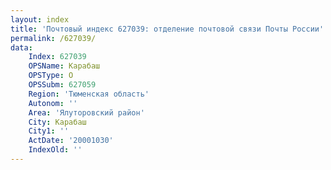 ```yaml
---
layout: index
title: 'Почтовый индекс 627039: отделение почтовой связи Почты России'
permalink: /627039/
data:
    Index: 627039
    OPSName: Карабаш
    OPSType: О
    OPSSubm: 627059
    Region: 'Тюменская область'
    Autonom: ''
    Area: 'Ялуторовский район'
    City: Карабаш
    City1: ''
    ActDate: '20001030'
    IndexOld: ''
---
```


